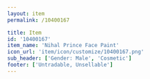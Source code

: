 ```yaml
---
layout: item
permalink: /10400167

title: Item
id: '10400167'
item_name: 'Nihal Prince Face Paint'
icon_url: 'item/icon/customize/10400167.png'
sub_header: ['Gender: Male', 'Cosmetic']
footer: ['Untradable, Unsellable']
---
```

